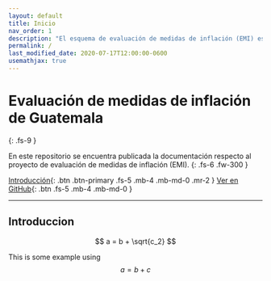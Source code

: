 ```yaml
---
layout: default
title: Inicio
nav_order: 1
description: "El esquema de evaluación de medidas de inflación (EMI) es un proyecto del Banco de Guatemala para evaluar, bajo un enfoque de estadística inferencial, la eficiencia de diferentes medidas en estimar la inflación."
permalink: /
last_modified_date: 2020-07-17T12:00:00-0600
usemathjax: true
---
```


# Evaluación de medidas de inflación de Guatemala
{: .fs-9 }

En este repositorio se encuentra publicada la documentación respecto al proyecto de evaluación de medidas de inflación (EMI).
{: .fs-6 .fw-300 }

[Introducción](#introduccion){: .btn .btn-primary .fs-5 .mb-4 .mb-md-0 .mr-2 } [Ver en GitHub](https://github.com/DIE-BANGUAT/EMI){: .btn .fs-5 .mb-4 .mb-md-0 }

---

## Introduccion

$$ a = b + \sqrt{c_2} $$

This is some example using $$a=b+c$$